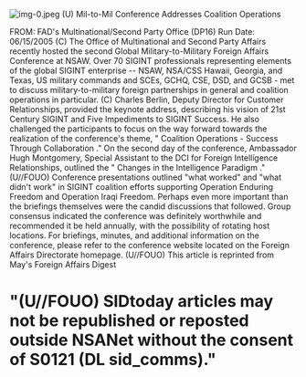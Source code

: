 ![img-0.jpeg](img-0.jpeg)
(U) Mil-to-Mil Conference Addresses Coalition Operations

FROM:
FAD's Multinational/Second Party Office (DP16)
Run Date: 06/15/2005
(C) The Office of Multinational and Second Party Affairs recently hosted the second Global Military-to-Military Foreign Affairs Conference at NSAW. Over 70 SIGINT professionals representing elements of the global SIGINT enterprise -- NSAW, NSA/CSS Hawaii, Georgia, and Texas, US military commands and SCEs, GCHQ, CSE, DSD, and GCSB - met to discuss military-to-military foreign partnerships in general and coalition operations in particular.
(C) Charles Berlin, Deputy Director for Customer Relationships, provided the keynote address, describing his vision of 21st Century SIGINT and Five Impediments to SIGINT Success. He also challenged the participants to focus on the way forward towards the realization of the conference's theme, " Coalition Operations - Success Through Collaboration ." On the second day of the conference, Ambassador Hugh Montgomery, Special Assistant to the DCI for Foreign Intelligence Relationships, outlined the " Changes in the Intelligence Paradigm ."
(U//FOUO) Conference presentations outlined "what worked" and "what didn't work" in SIGINT coalition efforts supporting Operation Enduring Freedom and Operation Iraqi Freedom. Perhaps even more important than the briefings themselves were the candid discussions that followed. Group consensus indicated the conference was definitely worthwhile and recommended it be held annually, with the possibility of rotating host locations. For briefings, minutes, and additional information on the conference, please refer to the conference website located on the Foreign Affairs Directorate homepage.
(U//FOUO) This article is reprinted from May's Foreign Affairs Digest

# "(U//FOUO) SIDtoday articles may not be republished or reposted outside NSANet without the consent of S0121 (DL sid_comms)."
